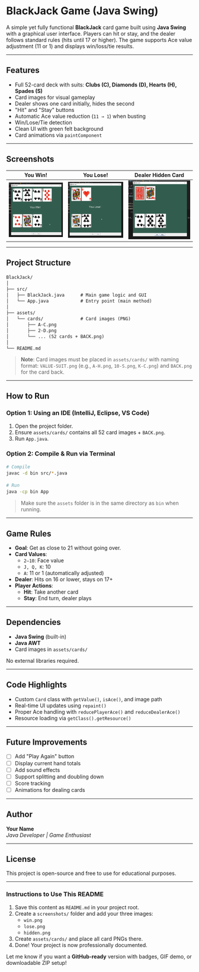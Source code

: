 # BlackJack Game (Java Swing)

A simple yet fully functional **BlackJack** card game built using **Java Swing** with a graphical user interface. Players can hit or stay, and the dealer follows standard rules (hits until 17 or higher). The game supports Ace value adjustment (11 or 1) and displays win/loss/tie results.

---

## Features

- Full 52-card deck with suits: **Clubs (C), Diamonds (D), Hearts (H), Spades (S)**
- Card images for visual gameplay
- Dealer shows one card initially, hides the second
- "Hit" and "Stay" buttons
- Automatic Ace value reduction (`11 → 1`) when busting
- Win/Lose/Tie detection
- Clean UI with green felt background
- Card animations via `paintComponent`

---

## Screenshots

| You Win! | You Lose! | Dealer Hidden Card |
|--------|--------|--------|
| ![You Win](./assets/win.png) | ![You Lose](./assets/lose.png) | ![Hidden Card](./assets/hidden.png) |

---

## Project Structure

```
BlackJack/
│
├── src/
│   ├── BlackJack.java      # Main game logic and GUI
│   └── App.java            # Entry point (main method)
│
├── assets/
│   └── cards/              # Card images (PNG)
│       ├── A-C.png
│       ├── 2-D.png
│       └── ... (52 cards + BACK.png)
│
└── README.md
```

> **Note**: Card images must be placed in `assets/cards/` with naming format: `VALUE-SUIT.png` (e.g., `A-H.png`, `10-S.png`, `K-C.png`) and `BACK.png` for the card back.

---

## How to Run

### Option 1: Using an IDE (IntelliJ, Eclipse, VS Code)

1. Open the project folder.
2. Ensure `assets/cards/` contains all 52 card images + `BACK.png`.
3. Run `App.java`.

### Option 2: Compile & Run via Terminal

```bash
# Compile
javac -d bin src/*.java

# Run
java -cp bin App
```

> Make sure the `assets` folder is in the same directory as `bin` when running.

---

## Game Rules

- **Goal**: Get as close to 21 without going over.
- **Card Values**:
  - `2–10`: Face value
  - `J, Q, K`: 10
  - `A`: 11 or 1 (automatically adjusted)
- **Dealer**: Hits on 16 or lower, stays on 17+
- **Player Actions**:
  - **Hit**: Take another card
  - **Stay**: End turn, dealer plays

---

## Dependencies

- **Java Swing** (built-in)
- **Java AWT**
- Card images in `assets/cards/`

No external libraries required.

---

## Code Highlights

- Custom `Card` class with `getValue()`, `isAce()`, and image path
- Real-time UI updates using `repaint()`
- Proper Ace handling with `reducePlayerAce()` and `reduceDealerAce()`
- Resource loading via `getClass().getResource()`

---

## Future Improvements

- [ ] Add "Play Again" button
- [ ] Display current hand totals
- [ ] Add sound effects
- [ ] Support splitting and doubling down
- [ ] Score tracking
- [ ] Animations for dealing cards

---

## Author

**Your Name**  
*Java Developer | Game Enthusiast*

---

## License

This project is open-source and free to use for educational purposes.

---

### Instructions to Use This README

1. Save this content as `README.md` in your project root.
2. Create a `screenshots/` folder and add your three images:
   - `win.png`
   - `lose.png`
   - `hidden.png`
3. Create `assets/cards/` and place all card PNGs there.
4. Done! Your project is now professionally documented.

Let me know if you want a **GitHub-ready** version with badges, GIF demo, or downloadable ZIP setup!
```